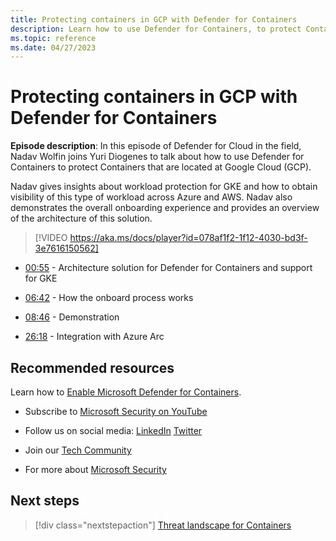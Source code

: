 ```yaml
---
title: Protecting containers in GCP with Defender for Containers
description: Learn how to use Defender for Containers, to protect Containers that are located in Google Cloud Projects.
ms.topic: reference
ms.date: 04/27/2023
---
```


# Protecting containers in GCP with Defender for Containers

**Episode description**: In this episode of Defender for Cloud in the field, Nadav Wolfin joins Yuri Diogenes to talk about how to use Defender for Containers to protect Containers that are located at Google Cloud (GCP).  

Nadav gives insights about workload protection for GKE and how to obtain visibility of this type of workload across Azure and AWS. Nadav also demonstrates the overall onboarding experience and provides an overview of the architecture of this solution.

> [!VIDEO https://aka.ms/docs/player?id=078af1f2-1f12-4030-bd3f-3e7616150562]

- [00:55](/shows/mdc-in-the-field/gcp-containers#time=00m55s) - Architecture solution for Defender for Containers and support for GKE

- [06:42](/shows/mdc-in-the-field/gcp-containers#time=06m42s) - How the onboard process works

- [08:46](/shows/mdc-in-the-field/gcp-containers#time=08m46s) - Demonstration

- [26:18](/shows/mdc-in-the-field/gcp-containers#time=26m18s) - Integration with Azure Arc

## Recommended resources
  
Learn how to [Enable Microsoft Defender for Containers](defender-for-containers-enable.md).

-  Subscribe to [Microsoft Security on YouTube](https://www.youtube.com/redirect?event=video_description&redir_token=QUFFLUhqa0ZoTml2Qm9kZ2pjRzNMUXFqVUwyNl80YVNtd3xBQ3Jtc0trVm9QM2Z0NlpOeC1KSUE2UEd1cVJ5aHQ0MTN6WjJEYmNlOG9rWC1KZ1ZqaTNmcHdOOHMtWXRLSGhUTVBhQlhhYzlUc2xmTHZtaUpkd1c4LUQzLWt1YmRTbkVQVE5EcTJIM0Foc042SGdQZU5acVRJbw&q=https%3A%2F%2Faka.ms%2FSubscribeMicrosoftSecurity)

-  Follow us on social media: 
  [LinkedIn](https://www.youtube.com/redirect?event=video_description&redir_token=QUFFLUhqbFk5TXZuQld2NlpBRV9BQlJqMktYSm95WWhCZ3xBQ3Jtc0tsQU13MkNPWGNFZzVuem5zc05wcnp0VGxybHprVTkwS2todWw0b0VCWUl4a2ZKYVktNGM1TVFHTXpmajVLcjRKX0cwVFNJaDlzTld4MnhyenBuUGRCVmdoYzRZTjFmYXRTVlhpZGc4MHhoa3N6ZDhFMA&q=https%3A%2F%2Fwww.linkedin.com%2Fshowcase%2Fmicrosoft-security%2F)
  [Twitter](https://twitter.com/msftsecurity)

-  Join our [Tech Community](https://aka.ms/SecurityTechCommunity)

-  For more about [Microsoft Security](https://msft.it/6002T9HQY)

## Next steps

> [!div class="nextstepaction"]
> [Threat landscape for Containers](episode-eleven.md)